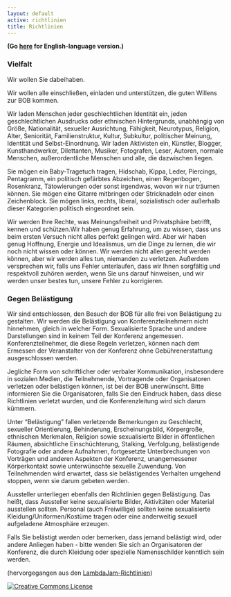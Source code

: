 ```yaml
---
layout: default
active: richtlinien
title: Richtlinien
---
```


**(Go [here](policies.html) for English-language version.)**

### Vielfalt

Wir wollen Sie dabeihaben.

Wir wollen alle einschließen, einladen und unterstützen, die guten
Willens zur BOB kommen.

Wir laden Menschen jeder geschlechtlichen Identität ein, jeden
geschlechtlichen Ausdrucks oder ethnischen Hintergrunds, unabhängig
von Größe, Nationalität, sexueller Ausrichtung, Fähigkeit, Neurotypus,
Religion, Alter, Seniorität, Familienstruktur, Kultur, Subkultur,
politischer Meinung, Identität und Selbst-Einordnung. Wir laden
Aktivisten ein, Künstler, Blogger, Kunsthandwerker, Dilettanten,
Musiker, Fotografen, Leser, Autoren, normale Menschen,
außerordentliche Menschen und alle, die dazwischen liegen.

Sie mögen ein Baby-Tragetuch tragen, Hidschab, Kippa, Leder,
Piercings, Pentagramm, ein politisch gefärbtes Abzeichen, einen
Regenbogen, Rosenkranz, Tätowierungen oder sonst irgendwas, wovon wir
nur träumen können. Sie mögen eine Gitarre mitbringen oder
Stricknadeln oder einen Zeichenblock. Sie mögen links, rechts,
liberal, sozialistisch oder außerhalb dieser Kategorien politisch
eingeordnet sein.

Wir werden Ihre Rechte, was Meinungsfreiheit und Privatsphäre
betrifft, kennen und schützen.Wir haben genug Erfahrung, um zu wissen,
dass uns beim ersten Versuch nicht alles perfekt gelingen wird. Aber
wir haben genug Hoffnung, Energie und Idealismus, um die Dinge zu
lernen, die wir noch nicht wissen oder können. Wir werden nicht allen
gerecht werden können, aber wir werden alles tun, niemanden zu
verletzen. Außerdem versprechen wir, falls uns Fehler unterlaufen,
dass wir Ihnen sorgfältig und respektvoll zuhören werden, wenn Sie uns
darauf hinweisen, und wir werden unser bestes tun, unsere Fehler zu
korrigieren.

### Gegen Belästigung

Wir sind entschlossen, den Besuch der BOB für alle frei von
Belästigung zu gestalten. Wir werden die Belästigung von
Konferenzteilnehmern nicht hinnehmen, gleich in welcher
Form. Sexualisierte Sprache und andere Darstellungen sind in keinem
Teil der Konferenz angemessen.  Konferenzteilnehmer, die diese Regeln
verletzen, können nach dem Ermessen der Veranstalter von der Konferenz
ohne Gebührenerstattung ausgeschlossen werden.

Jegliche Form von schriftlicher oder verbaler Kommunikation,
insbesondere in sozialen Medien, die Teilnehmende, Vortragende oder
Organisatoren verletzen oder belästigen können, ist bei der BOB
unerwünscht. Bitte informieren Sie die Organisatoren, falls Sie den
Eindruck haben, dass diese Richtlinien verletzt wurden, und die
Konferenzleitung wird sich darum kümmern.

Unter “Belästigung” fallen verletzende Bemerkungen zu Geschlecht,
sexueller Orientierung, Behinderung, Erscheinungsbild, Körpergroße,
ethnischen Merkmalen, Religion sowie sexualisierte Bilder in
öffentlichen Räumen, absichtliche Einschüchterung, Stalking,
Verfolgung, belästigende Fotografie oder andere Aufnahmen,
fortgesetzte Unterbrechungen von Vorträgen und anderen Aspekten der
Konferenz, unangemessener Körperkontakt sowie unterwünschte sexuelle
Zuwendung. Von Teilnehmenden wird erwartet, dass sie belästigendes
Verhalten umgehend stoppen, wenn sie darum gebeten werden.

Aussteller unterliegen ebenfalls den Richtlinien gegen
Belästigung. Das heißt, dass Aussteller keine sexualisierte Bilder,
Aktivitäten oder Material ausstellen sollten. Personal (auch
Freiwillige) sollten keine sexualisierte Kleidung/Uniformen/Kostüme
tragen oder eine anderweitig sexuell aufgeladene Atmosphäre erzeugen.

Falls Sie belästigt werden oder bemerken, dass jemand belästigt wird,
oder andere Anliegen haben - bitte wenden Sie sich an Organisatoren
der Konferenz, die durch Kleidung oder spezielle Namensschilder
kenntlich sein werden.

(hervorgegangen aus den [LambdaJam-Richtlinien](http://www.lambdajam.com/policies.html))

[![Creative Commons License](http://i.creativecommons.org/l/by-sa/3.0/88x31.png)](http://creativecommons.org/licenses/by-sa/3.0/)
